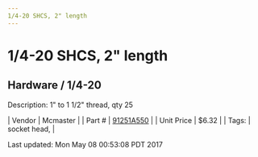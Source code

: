 ```yaml
---
1/4-20 SHCS, 2" length
---
```


# 1/4-20 SHCS, 2" length
## Hardware / 1/4-20
Description: 	1" to 1 1/2" thread, qty 25 

| Vendor | Mcmaster | 
| Part # | [91251A550](https://www.mcmaster.com/#91251A550) | 
| Unit Price | $6.32 | 
| Tags: | socket head,  | 

Last updated: Mon May 08 00:53:08 PDT 2017
